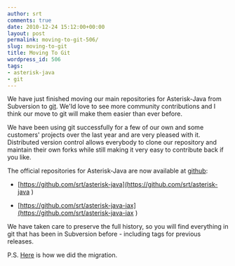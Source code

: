 ```yaml
---
author: srt
comments: true
date: 2010-12-24 15:12:00+00:00
layout: post
permalink: moving-to-git-506/
slug: moving-to-git
title: Moving To Git
wordpress_id: 506
tags:
- asterisk-java
- git
---
```



We have just finished moving our main repositories for Asterisk-Java from Subversion to [git](http://git-scm.com/). We'ld love to see more community contributions and I think our move to git will make them easier than ever before.



We have been using git successfully for a few of our own and some customers' projects over the last year and are very pleased with it. Distributed version control allows everybody to clone our repository and maintain their own forks while still making it very easy to contribute back if you like.



The official repositories for Asterisk-Java are now available at [github](https://github.com/srt):







  * [https://github.com/srt/asterisk-java](https://github.com/srt/asterisk-java
)


  * [https://github.com/srt/asterisk-java-iax](https://github.com/srt/asterisk-java-iax
)




We have taken care to preserve the full history, so you will find everything in git that has been in Subversion before - including tags for previous releases.




P.S. [Here](http://blogs.reucon.com/srt/from-subversion-to-git-8156/) is how we did the migration.
